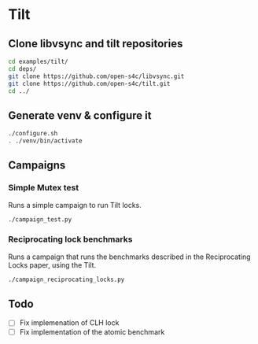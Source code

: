 # Tilt

## Clone libvsync and tilt repositories

```bash
cd examples/tilt/
cd deps/
git clone https://github.com/open-s4c/libvsync.git
git clone https://github.com/open-s4c/tilt.git
cd ../
```

## Generate venv & configure it

```bash
./configure.sh
. ./venv/bin/activate
```

## Campaigns

### Simple Mutex test

Runs a simple campaign to run Tilt locks.

```bash
./campaign_test.py
```

### Reciprocating lock benchmarks

Runs a campaign that runs the benchmarks described in the Reciprocating Locks paper, using the Tilt.

```bash
./campaign_reciprocating_locks.py
```

## Todo

- [ ] Fix implemenation of CLH lock
- [ ] Fix implementation of the atomic benchmark
